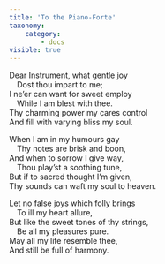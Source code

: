 ```yaml
---
title: 'To the Piano-Forte'
taxonomy:
    category:
        - docs
visible: true
---
```


Dear Instrument, what gentle joy  
&emsp;Dost thou impart to me;  
I ne’er can want for sweet employ  
&emsp;While I am blest with thee.  
Thy charming power my cares control  
And fill with varying bliss my soul.  
  
When I am in my humours gay  
&emsp;Thy notes are brisk and boon,  
And when to sorrow I give way,  
&emsp;Thou play’st a soothing tune,  
But if to sacred thought I’m given,  
Thy sounds can waft my soul to heaven.  
  
Let no false joys which folly brings  
&emsp;To ill my heart allure,  
But like the sweet tones of thy strings,  
&emsp;Be all my pleasures pure.  
May all my life resemble thee,  
And still be full of harmony. 